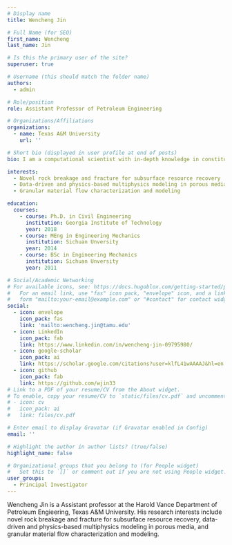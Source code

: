 ```yaml
---
# Display name
title: Wencheng Jin

# Full Name (for SEO)
first_name: Wencheng
last_name: Jin

# Is this the primary user of the site?
superuser: true

# Username (this should match the folder name)
authors:
  - admin

# Role/position
role: Assistant Professor of Petroleum Engineering

# Organizations/Affiliations
organizations:
  - name: Texas A&M University
    url: ''

# Short bio (displayed in user profile at end of posts)
bio: I am a computational scientist with in-depth knowledge in constitutive modeling of particulate/continuum materials, numerical modeling of fracture propagation, and computational multi-physics coupling. My research provides solutions for energy/minerals recovery & storage, material handling, and GeoHazards prediction.

interests:
  - Novel rock breakage and fracture for subsurface resource recovery
  - Data-driven and physics-based multiphysics modeling in porous media
  - Granular material flow characterization and modeling

education:
  courses:
    - course: Ph.D. in Civil Engineering
      institution: Georgia Institute of Technology
      year: 2018
    - course: MEng in Engineering Mechanics
      institution: Sichuan Unversity
      year: 2014
    - course: BSc in Engineering Mechanics
      institution: Sichuan Unversity
      year: 2011

# Social/Academic Networking
# For available icons, see: https://docs.hugoblox.com/getting-started/page-builder/#icons
#   For an email link, use "fas" icon pack, "envelope" icon, and a link in the
#   form "mailto:your-email@example.com" or "#contact" for contact widget.
social:
  - icon: envelope
    icon_pack: fas
    link: 'mailto:wencheng.jin@tamu.edu'
  - icon: LinkedIn
    icon_pack: fab
    link: https://www.linkedin.com/in/wencheng-jin-09795980/
  - icon: google-scholar
    icon_pack: ai
    link: https://scholar.google.com/citations?user=klfL41wAAAAJ&hl=en
  - icon: github
    icon_pack: fab
    link: https://github.com/wjin33
# Link to a PDF of your resume/CV from the About widget.
# To enable, copy your resume/CV to `static/files/cv.pdf` and uncomment the lines below.
# - icon: cv
#   icon_pack: ai
#   link: files/cv.pdf

# Enter email to display Gravatar (if Gravatar enabled in Config)
email: ''

# Highlight the author in author lists? (true/false)
highlight_name: false

# Organizational groups that you belong to (for People widget)
#   Set this to `[]` or comment out if you are not using People widget.
user_groups:
  - Principal Investigator
---
```


Wencheng Jin is a Assistant professor at the Harold Vance Department of Petroleum Engieering, Texas A&M University. His research interests include novel rock breakage and fracture for subsurface resource recovery, data-driven and physics-based multiphysics modeling in porous media, and granular material flow characterization and modeling.
